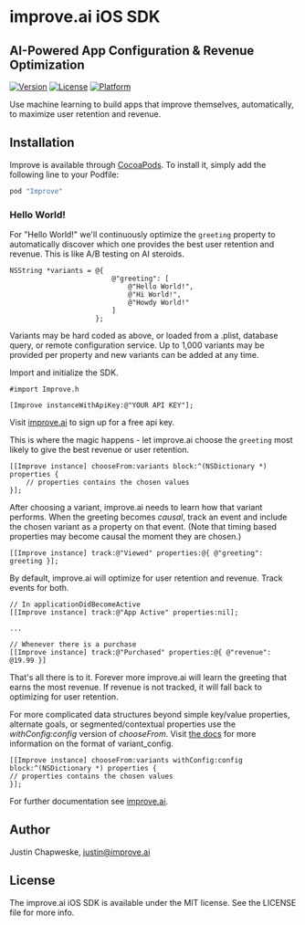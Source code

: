 # improve.ai iOS SDK

## AI-Powered App Configuration & Revenue Optimization
 
[![Version](https://img.shields.io/cocoapods/v/Improve.svg?style=flat)](http://cocoapods.org/pods/Improve)
[![License](https://img.shields.io/cocoapods/l/Improve.svg?style=flat)](http://cocoapods.org/pods/Improve)
[![Platform](https://img.shields.io/cocoapods/p/Improve.svg?style=flat)](http://cocoapods.org/pods/Improve)

Use machine learning to build apps that improve themselves, automatically, to maximize user retention and revenue.

## Installation

Improve is available through [CocoaPods](http://cocoapods.org). To install
it, simply add the following line to your Podfile:

```ruby
pod "Improve"
```
### Hello World!


For "Hello World!" we'll continuously optimize the ```greeting``` property to automatically discover which one provides the best user retention and revenue.  This is like A/B testing on AI steroids.

```objc
NSString *variants = @{
                         @"greeting": [
                             @"Hello World!",
                             @"Hi World!",
                             @"Howdy World!"
                         ]
                     };
```

Variants may be hard coded as above, or loaded from a .plist, database query, or remote configuration service.  Up to 1,000 variants may be provided per property and new variants can be added at any time.

Import and initialize the SDK.

```objc
#import Improve.h

[Improve instanceWithApiKey:@"YOUR API KEY"];

```

Visit [improve.ai](http://improve.ai) to sign up for a free api key.

This is where the magic happens - let improve.ai choose the `greeting` most likely to give the best revenue or user retention.

```objc
[[Improve instance] chooseFrom:variants block:^(NSDictionary *) properties {
    // properties contains the chosen values
}];

```

After choosing a variant, improve.ai needs to learn how that variant performs.  When the greeting becomes *causal*, track an event and include the chosen variant as a property on that event.  (Note that timing based properties may become causal the moment they are chosen.)

```objc
[[Improve instance] track:@"Viewed" properties:@{ @"greeting": greeting }];

```

By default, improve.ai will optimize for user retention and revenue.  Track events for both.

```objc
// In applicationDidBecomeActive
[[Improve instance] track:@"App Active" properties:nil];

...

// Whenever there is a purchase
[[Improve instance] track:@"Purchased" properties:@{ @"revenue": @19.99 }]

```

That's all there is to it.  Forever more improve.ai will learn the greeting that earns the most revenue.  If revenue is not tracked, it will fall back to optimizing for user retention.

For more complicated data structures beyond simple key/value properties, alternate goals, or segmented/contextual properties use the *withConfig:config* version of *chooseFrom*.  Visit [the docs](https://docs.improve.ai) for more information on the format of variant_config.

```objc
[[Improve instance] chooseFrom:variants withConfig:config block:^(NSDictionary *) properties {
// properties contains the chosen values
}];
```

For further documentation see [improve.ai](https://docs.improve.ai).

## Author

Justin Chapweske, justin@improve.ai

## License

The improve.ai iOS SDK is available under the MIT license. See the LICENSE file for more info.
